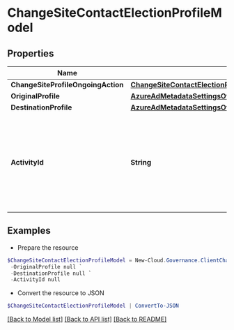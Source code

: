 # ChangeSiteContactElectionProfileModel
## Properties

Name | Type | Description | Notes
------------ | ------------- | ------------- | -------------
**ChangeSiteProfileOngoingAction** | [**ChangeSiteContactElectionProfileModelChangeSiteProfileOngoingAction**](ChangeSiteContactElectionProfileModelChangeSiteProfileOngoingAction.md) |  | [optional] 
**OriginalProfile** | [**AzureAdMetadataSettingsOffice365Tenant**](AzureAdMetadataSettingsOffice365Tenant.md) |  | [optional] 
**DestinationProfile** | [**AzureAdMetadataSettingsOffice365Tenant**](AzureAdMetadataSettingsOffice365Tenant.md) |  | [optional] 
**ActivityId** | **String** | An unique identifier for the activity which can be used to find configuration in the dynamic service if it is assign by IT | [optional] 

## Examples

- Prepare the resource
```powershell
$ChangeSiteContactElectionProfileModel = New-Cloud.Governance.ClientChangeSiteContactElectionProfileModel  -ChangeSiteProfileOngoingAction null `
 -OriginalProfile null `
 -DestinationProfile null `
 -ActivityId null
```

- Convert the resource to JSON
```powershell
$ChangeSiteContactElectionProfileModel | ConvertTo-JSON
```

[[Back to Model list]](../README.md#documentation-for-models) [[Back to API list]](../README.md#documentation-for-api-endpoints) [[Back to README]](../README.md)

